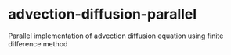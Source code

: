 # advection-diffusion-parallel
Parallel implementation of advection diffusion equation using finite difference method
